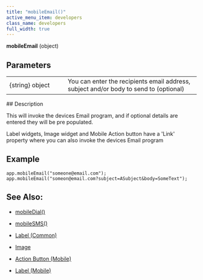 ```yaml
---
title: "mobileEmail()"
active_menu_item: developers
class_name: developers
full_width: true
---
```



**mobileEmail** (object)

## Parameters

<table>
<tr>
<td width="193">
{string} object

</td>
<td width="17">
</td>
<td width="670">
You can enter the recipients email address, subject and/or body to send to (optional)

</td>
</tr>
</table>
## Description

This will invoke the devices Email program, and if optional details are entered they will be pre populated.

Label widgets, Image widget and Mobile Action button have a 'Link' property where you can also invoke the devices Email program

## Example

    app.mobileEmail("someone@email.com");
    app.mobileEmail("someon@email.com?subject=ASubject&body=SomeText");
     
   

## See Also:

 - [mobileDial()](mobiledial.htm)

 - [mobileSMS()](mobilesms.htm)

 - [Label (Common)](../../../widget-properties-events/common/label)

 - [Image](../../../widget-properties-events/common/image)

 - [Action Button (Mobile)](../../../widget-properties-events/mobile/mobaction-button)

 - [Label (Mobile)](../../../widget-properties-events/mobile/moblabel)

